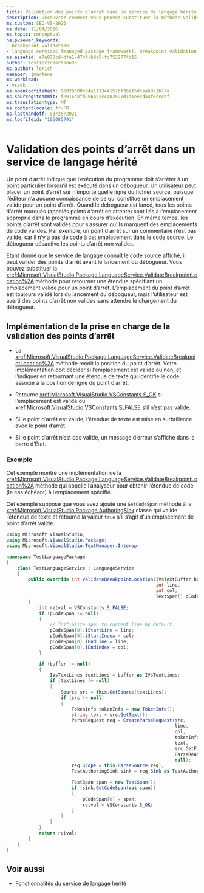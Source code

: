 ```yaml
---
title: Validation des points d’arrêt dans un service de langage hérité | Microsoft Docs
description: Découvrez comment vous pouvez substituer la méthode ValidateBreakpointLocation dans un service de langage hérité pour valider les points d’arrêt avant le lancement du débogueur.
ms.custom: SEO-VS-2020
ms.date: 11/04/2016
ms.topic: conceptual
helpviewer_keywords:
- breakpoint validation
- language services [managed package framework], breakpoint validation
ms.assetid: a7e873cd-dfe1-474f-bda5-fd7532774b15
author: leslierichardson95
ms.author: lerich
manager: jmartens
ms.workload:
- vssdk
ms.openlocfilehash: 86029300c34e111344157bf39a15dceab8c1b77a
ms.sourcegitcommit: f2916d8fd296b92cc402597d1d1eecda4f6cccbf
ms.translationtype: MT
ms.contentlocale: fr-FR
ms.lasthandoff: 03/25/2021
ms.locfileid: "105085791"
---
```

# <a name="validating-breakpoints-in-a-legacy-language-service"></a>Validation des points d’arrêt dans un service de langage hérité
Un point d’arrêt indique que l’exécution du programme doit s’arrêter à un point particulier lorsqu’il est exécuté dans un débogueur. Un utilisateur peut placer un point d’arrêt sur n’importe quelle ligne du fichier source, puisque l’éditeur n’a aucune connaissance de ce qui constitue un emplacement valide pour un point d’arrêt. Quand le débogueur est lancé, tous les points d’arrêt marqués (appelés points d’arrêt en attente) sont liés à l’emplacement approprié dans le programme en cours d’exécution. En même temps, les points d’arrêt sont validés pour s’assurer qu’ils marquent des emplacements de code valides. Par exemple, un point d’arrêt sur un commentaire n’est pas valide, car il n’y a pas de code à cet emplacement dans le code source. Le débogueur désactive les points d’arrêt non valides.

 Étant donné que le service de langage connaît le code source affiché, il peut valider des points d’arrêt avant le lancement du débogueur. Vous pouvez substituer la <xref:Microsoft.VisualStudio.Package.LanguageService.ValidateBreakpointLocation%2A> méthode pour retourner une étendue spécifiant un emplacement valide pour un point d’arrêt. L’emplacement du point d’arrêt est toujours validé lors du lancement du débogueur, mais l’utilisateur est averti des points d’arrêt non valides sans attendre le chargement du débogueur.

## <a name="implementing-support-for-validating-breakpoints"></a>Implémentation de la prise en charge de la validation des points d’arrêt

- La <xref:Microsoft.VisualStudio.Package.LanguageService.ValidateBreakpointLocation%2A> méthode reçoit la position du point d’arrêt. Votre implémentation doit décider si l’emplacement est valide ou non, et l’indiquer en retournant une étendue de texte qui identifie le code associé à la position de ligne du point d’arrêt.

- Retourne <xref:Microsoft.VisualStudio.VSConstants.S_OK> si l’emplacement est valide ou <xref:Microsoft.VisualStudio.VSConstants.S_FALSE> s’il n’est pas valide.

- Si le point d’arrêt est valide, l’étendue de texte est mise en surbrillance avec le point d’arrêt.

- Si le point d’arrêt n’est pas valide, un message d’erreur s’affiche dans la barre d’État.

### <a name="example"></a>Exemple
 Cet exemple montre une implémentation de la <xref:Microsoft.VisualStudio.Package.LanguageService.ValidateBreakpointLocation%2A> méthode qui appelle l’analyseur pour obtenir l’étendue de code (le cas échéant) à l’emplacement spécifié.

 Cet exemple suppose que vous avez ajouté une `GetCodeSpan` méthode à la <xref:Microsoft.VisualStudio.Package.AuthoringSink> classe qui valide l’étendue de texte et retourne la valeur `true` s’il s’agit d’un emplacement de point d’arrêt valide.

```csharp
using Microsoft VisualStudio;
using Microsoft.VisualStudio.Package;
using Microsoft.VisualStudio.TextManager.Interop;

namespace TestLanguagePackage
{
    class TestLanguageService : LanguageService
    {
        public override int ValidateBreakpointLocation(IVsTextBuffer buffer,
                                                       int line,
                                                       int col,
                                                       TextSpan[] pCodeSpan)
        {
            int retval = VSConstants.S_FALSE;
            if (pCodeSpan != null)
            {
                // Initialize span to current line by default.
                pCodeSpan[0].iStartLine = line;
                pCodeSpan[0].iStartIndex = col;
                pCodeSpan[0].iEndLine = line;
                pCodeSpan[0].iEndIndex = col;
            }

            if (buffer != null)
            {
                IVsTextLines textLines = buffer as IVsTextLines;
                if (textLines != null)
                {
                    Source src = this.GetSource(textLines);
                    if (src != null)
                    {
                        TokenInfo tokenInfo = new TokenInfo();
                        string text = src.GetText();
                        ParseRequest req = CreateParseRequest(src,
                                                              line,
                                                              col,
                                                              tokenInfo,
                                                              text,
                                                              src.GetFilePath(),
                                                              ParseReason.CodeSpan,
                                                              null);
                        req.Scope = this.ParseSource(req);
                        TestAuthoringSink sink = req.Sink as TestAuthoringSink;

                        TextSpan span = new TextSpan();
                        if (sink.GetCodeSpan(out span))
                        {
                            pCodeSpan[0] = span;
                            retval = VSConstants.S_OK;
                        }
                    }
                }
            }
            return retval;
        }
    }
}
```

## <a name="see-also"></a>Voir aussi
- [Fonctionnalités du service de langage hérité](../../extensibility/internals/legacy-language-service-features1.md)
